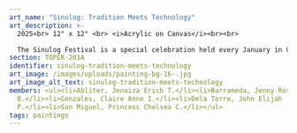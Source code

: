 ```yaml
---
art_name: "Sinulog: Tradition Meets Technology"
art_description: >-
  2025<br> 12" x 12" <br> <i>Acrylic on Canvas</i><br><br>

  The Sinulog Festival is a special celebration held every January in Cebu to honor the Santo Niño or Child Jesus. It is one of the most famous festivals in the Philippines, known for its street dancing, music, and colorful costumes. People join parades and dance to the beat of the drums as a way to show their joy and faith. In our painting, we used acrylic paint to show the bright and lively feeling of the event. We painted dancers, decorations, and festive lights to represent the happy atmosphere. To connect it to modern life, we added designs like cellphones, LED lights, and digital patterns. These details show how technology is now part of everyday celebrations.
section: TOPER-201A
identifier: sinulog-tradition-meets-technology
art_image: /images/uploads/painting-bg-16-.jpg
art_image_alt_text: sinulog-tradition-meets-technology
members: <ul><li>Abliter, Jenaiza Erich T.</li><li>Barrameda, Jenny Rose
  B.</li><li>Gonzales, Claire Anne I.</li><li>Dela Torre, John Elijah
  P.</li><li>San Miguel, Princess Chelsea C.</li></ul>
tags: paintings
---
```

